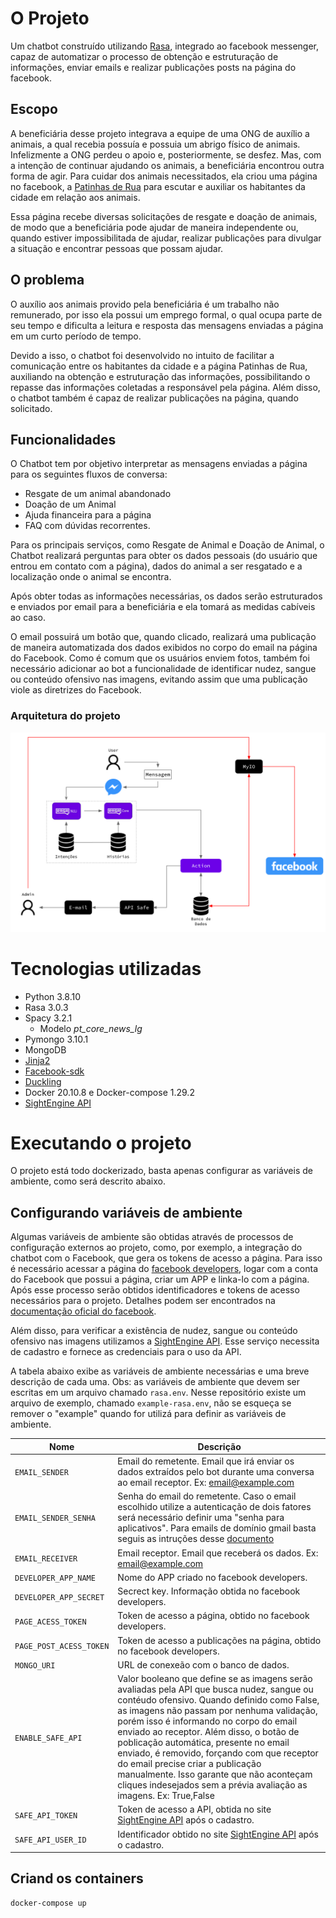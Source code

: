 
# O Projeto
Um chatbot construído utilizando [Rasa](https://rasa.com/), integrado ao facebook messenger, capaz de automatizar o processo de obtenção e estruturação de informações, enviar emails e realizar publicações posts na página do facebook.

## Escopo
A beneficiária desse projeto integrava a equipe de uma ONG de auxílio a animais, a qual recebia possuía e possuia um abrigo físico de animais. Infelizmente a ONG perdeu o apoio e, posteriormente, se desfez. Mas, com a intenção de continuar ajudando os animais, a beneficiária encontrou outra forma de agir. Para cuidar dos animais necessitados, ela criou uma página no facebook, a [Patinhas de Rua](https://www.facebook.com/PatinhasDeRuaMirandopolis) para escutar e auxiliar os habitantes da cidade em relação aos animais.

Essa página recebe diversas solicitações de resgate e doação de animais, de modo que a beneficiária pode ajudar de maneira independente ou, quando estiver impossibilitada de ajudar, realizar publicações para divulgar a situação e encontrar pessoas que possam ajudar.

## O problema
O auxílio aos animais provido pela beneficiária é um trabalho não remunerado, por isso ela possui um emprego formal, o qual ocupa parte de seu tempo e dificulta a leitura e resposta das mensagens enviadas a página em um curto período de tempo.

Devido a isso, o chatbot foi desenvolvido no intuito de facilitar a comunicação entre os habitantes da cidade e a página Patinhas de Rua, auxiliando na obtenção e estruturação das informações, possibilitando o repasse das informações coletadas a responsável pela página. Além disso, o chatbot também é capaz de realizar publicações na página, quando solicitado.

## Funcionalidades
O Chatbot tem por objetivo interpretar as mensagens enviadas a página para os seguintes fluxos de conversa: 
* Resgate de um animal abandonado
* Doação de um Animal
* Ajuda financeira para a página
* FAQ com dúvidas recorrentes.

Para os principais serviços, como Resgate de Animal e Doação de Animal, o Chatbot realizará perguntas para obter os dados pessoais (do usuário que entrou em contato com a página), dados do animal a ser resgatado e a localização onde o animal se encontra.

Após obter todas as informações necessárias, os dados serão estruturados e enviados por email para a beneficiária e ela tomará as medidas cabíveis ao caso.

O email possuirá um botão que, quando clicado, realizará uma publicação de maneira automatizada dos dados exibidos no corpo do email na página do Facebook. Como é comum que os usuários enviem fotos, também foi necessário adicionar ao bot a funcionalidade de identificar nudez, sangue ou conteúdo ofensivo nas imagens, evitando assim que uma publicação viole as diretrizes do Facebook.

### Arquitetura do projeto
<p align="center">
  <img src="assets/arquitetura.png"/>
</p>

# Tecnologias utilizadas
* Python 3.8.10
* Rasa 3.0.3
* Spacy 3.2.1
    * Modelo <em>pt_core_news_lg</em>
* Pymongo 3.10.1
* MongoDB
* [Jinja2](https://jinja.palletsprojects.com/en/3.0.x/)
* [Facebook-sdk](https://github.com/mobolic/facebook-sdk)
* [Duckling](https://github.com/facebook/duckling)
* Docker 20.10.8 e Docker-compose 1.29.2
* [SightEngine API](https://sightengine.com/)


# Executando o projeto
O projeto está todo dockerizado, basta apenas configurar as variáveis de ambiente, como será descrito abaixo.
## Configurando variáveis de ambiente
Algumas variáveis de ambiente são obtidas através de processos de configuração externos
ao projeto, como, por exemplo, a integração do chatbot com o Facebook, que gera os tokens de acesso a página. Para isso é necessário acessar a página do [facebook developers](https://developers.facebook.com), logar com a conta do Facebook que possui a página, criar um APP e
linka-lo com a página. Após esse processo serão obtidos identificadores e tokens de acesso necessários para o projeto. Detalhes podem ser encontrados na [documentação oficial do facebook](https://developers.facebook.com/docs/development/).

Além disso, para verificar a existência de nudez, sangue ou conteúdo ofensivo nas imagens utilizamos a [SightEngine API](https://sightengine.com/). Esse serviço necessita de cadastro e fornece as credenciais para o uso da API.

A tabela abaixo exibe as variáveis de ambiente necessárias e uma breve descrição de cada uma.
Obs: as variáveis de ambiente que devem ser escritas em um arquivo chamado ```rasa.env```. Nesse repositório existe um arquivo de exemplo, chamado ```example-rasa.env```, não se esqueça se remover o "example" quando for utilizá para definir as variáveis de ambiente.

| Nome | Descrição |
| --------------- | --------------- |
| ```EMAIL_SENDER``` | Email do remetente. Email que irá enviar os dados extraídos pelo bot durante uma conversa ao email receptor. Ex: email@example.com |
| ```EMAIL_SENDER_SENHA``` | Senha do email do remetente. Caso o email escolhido utilize a autenticação de dois fatores será necessário definir uma "senha para aplicativos". Para emails de domínio gmail basta seguis as intruções desse [documento](https://support.google.com/accounts/answer/185833?hl=pt-BR) |
| ```EMAIL_RECEIVER``` | Email receptor. Email que receberá os dados. Ex: email@example.com |
| ```DEVELOPER_APP_NAME``` | Nome do APP criado no facebook developers. |
| ```DEVELOPER_APP_SECRET``` | Secrect key. Informação obtida no facebook developers. |
| ```PAGE_ACESS_TOKEN``` | Token de acesso a página, obtido no facebook developers. |
| ```PAGE_POST_ACESS_TOKEN``` | Token de acesso a publicações na página, obtido no facebook developers. |
| ```MONGO_URI``` | URL de conexeão com o banco de dados. |
| ```ENABLE_SAFE_API``` | Valor booleano que define se as imagens serão avaliadas pela API que busca nudez, sangue ou contéudo ofensivo. Quando definido como False, as imagens não passam por nenhuma validação, porém isso é informando no corpo do email enviado ao receptor. Além disso, o botão de poblicação automática, presente no email enviado, é removido, forçando com que receptor do email precise criar a publicação manualmente. Isso garante que não aconteçam cliques indesejados sem a prévia avaliação as imagens. Ex: True,False |
| ```SAFE_API_TOKEN``` | Token de acesso a API, obtida no site [SightEngine API](https://sightengine.com/) após o cadastro. |
| ```SAFE_API_USER_ID``` | Identificador obtido no site [SightEngine API](https://sightengine.com/) após o cadastro. |

## Criand os containers
```
docker-compose up
```
